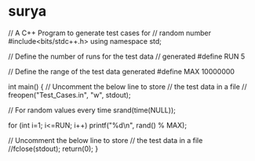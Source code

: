 # surya
// A C++ Program to generate test cases for
// random number
#include<bits/stdc++.h>
using namespace std;


// Define the number of runs for the test data
// generated
#define RUN 5


// Define the range of the test data generated
#define MAX 10000000


int main()
{
// Uncomment the below line to store
// the test data in a file
// freopen("Test_Cases.in", "w", stdout);


// For random values every time
srand(time(NULL));


for (int i=1; i<=RUN; i++)
printf("%d\n", rand() % MAX);


// Uncomment the below line to store
// the test data in a file
//fclose(stdout);
return(0);
}
